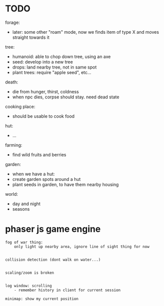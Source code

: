 # TODO

forage:
  - later: some other "roam" mode, now we finds item of type X and moves straight towards it


tree:
  - humanoid: able to chop down tree, using an axe
  - seed: develop into a new tree
  - drops: land nearby tree, not in same spot
  - plant trees: require "apple seed", etc...


death:
  - die from hunger, thirst, coldness
  - when npc dies, corpse should stay. need dead state



cooking place:
  - should be usable to cook food


hut:
  - ...


farming:
  - find wild fruits and berries


garden:
  - when we have a hut:
  - create garden spots around a hut
  - plant seeds in garden, to have them nearby housing



world:
  - day and night
  - seasons





# phaser js game engine

    fog of war thing:
        only light up nearby area, ignore line of sight thing for now


    collision detection (dont walk on water...)


    scaling/zoom is broken


    log window: scrolling
        - remember history in client for current session

    minimap: show my current position
